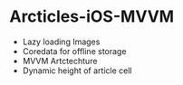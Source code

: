 # Arcticles-iOS-MVVM
- Lazy loading Images
- Coredata for offline storage
- MVVM Artctechture
- Dynamic height of article cell

